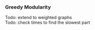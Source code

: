 ### Greedy Modularity
Todo: extend to weighted graphs<br>
Todo: check times to find the slowest part
